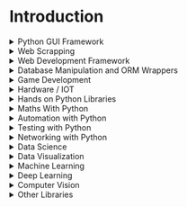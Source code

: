 # Introduction

<details>

<summary>  Python GUI Framework  </summary>

    - [ ]  Tkinter
    - [ ]  PyQt5
    - [ ]  Kivy
    - [ ]  Beeware
    - [ ]  PyInstaller
    - [ ]  PySimpleGUI
    - [ ]  Typer (CLI Project)
    - [ ]  Rich (Terminal Output Modifier)
    - [ ]  Dear PyGUI
    - [ ]  Diagrams (System Architecture Design tool from code)
    - [ ]  
  
  
</details>

<details>

<summary>  Web Scrapping  </summary>

    - [ ]  Scrappy
    - [ ]  Beautiful Soap
    - [ ]  Selenium
  
</details>

<details>

<summary>  Web Development Framework   </summary>

    - [ ]  Flask
    - [ ]  Django
    - [ ]  Pyramid
    - [ ]  Bottle
    - [ ]  CherryPy
    - [ ]  FastAPI
    - [ ]  TurboGears
    - [ ]  Web2Py

</details>

<details>

<summary>  Database Manipulation and ORM Wrappers  </summary>

    - [ ]  SqlAlchemy
    - [ ]  Pyscopg2 for Postgres
    - [ ]  Pyodbc for SQL Server
    - [ ]  Pymysql for MariaDB/MySQL
    - [ ]  fdb for Firebird
  
</details>

<details>

<summary>  Game Development  </summary>

    - [ ]  PyGame
    - [ ]  Pyglet
    - [ ]  Pyodbc for SQL Server
    - [ ]  Pymysql for MariaDB/MySQL
    - [ ]  fdb for Firebird
  
</details>

<details>

<summary>  Hardware / IOT  </summary>

## Robotics

    - [ ]  Robot Framework
    - [ ]  Pyro
    - [ ]  DART
    - [ ]  PyRobot
    - [ ]  PyDy
    - [ ]  Simulation Open Framework Architecture
    - [ ]  Klamp’t
    - [ ]  Pybotics
    - [ ]  Siconos
    - [ ]  iDynTree

## IOT

    - [ ]  mraa
    - [ ]  sockets
    - [ ]  mysqldb
    - [ ]  paho-mqtt
    - [ ]  DeviceHive
    - [ ]  SiteWhere
    - [ ]  DAS
    - [ ]  MicroPython
    - [ ]  Azure
    - [ ]  AWS
    - [ ]  PyFirmata
    - [ ]  

</details>

<details>

<summary>  Hands on Python Libraries  </summary>

    - [ ]  Request
    - [ ]  fasttext
    - [ ]  core Audio
    - [ ]  Pandas
    - [ ]  Numpy
    - [ ]  Keras
    - [ ]  Seaborn
    - [ ]  Random
    - [ ]  OS
    - [ ]  Sys
    - [ ]  NLTK
    - [ ]  D3j
    - [ ]  Matplotlib
    - [ ]  Gradio
    - [ ]  SciPy
    - [ ]  Tensor Flow
    - [ ]  Ploty
    - [ ]  Stats Model
    - [ ]  Light GBM
    - [ ]  Eli5
    - [ ]  Theano
    - [ ]  SparkML
    - [ ]  PyBorn
    - [ ]  NuPIC
    - [ ]  Pipenv
    - [ ]  Bob
    - [ ]  PyBrain
    - [ ]  Dash
    - [ ]  MILK
    - [ ]  Sympy
    - [ ]  Caffe2
    - [ ]  Hebel
    - [ ]  ChainerBokeh
    - [ ]  Pydot
    - [ ]  Gensim
    - [ ]  PyOD
    - [ ]  Python Twisted
    - [ ]  Pillow
    - [ ]  pywin32
    - [ ]  wxPython
    - [ ]  iPython
    - [ ]  Nose
    - [ ]  Fabric
    - [ ]  PyGTK
    - [ ]  simpleCV
    - [ ]  zappa
    - [ ]  Imbalanced-learn 
    - [ ]  poetry
    - [ ]  pendulum
    - [ ]  loguru
    - [ ]  Appache libcloud
    - [ ]  Arrow
    - [ ]  Behold
    - [ ]  Black
    - [ ]  Click
    - [ ]  EbookLib
    - [ ]  Gooey
    - [ ]  Invoke
    - [ ]  Nuitka
    - [ ]  Numba
    - [ ]  Openpyxl
    - [ ]  Peewee
    - [ ]  PyFileSystem
    - [ ]  Python Docx
    - [ ]  sh
    - [ ]  Splinter
    - [ ]  Hiplot

  
</details>

<details>

<summary>  Maths With Python  </summary>

  1. Basics Maths
  2. Arithmetic
  3. Algebra
  4. Graphing
  5. Trigonometry
  6. Calculus
  7. Linear Algebra
  8. Equation in Markdown and LaTex
  
</details>

<details>

<summary>  Automation with Python  </summary>

    - [ ]  Automating Boring Stuff With Python
  
</details>

<details>

<summary>  Testing with Python  </summary>

    - [ ]  Pretty Errors
    - [ ]  Scalene (CPU and memory profiler)
    - [ ]  Unit Testing
    - [ ]  Integration Testing
    - [ ]  Pytest
    - [ ]  Nose or nose2
    - [ ]  tox
    - [ ]  Jenkins and Dockers
    - [ ]  OLID, KISS, DRY, YAGNI design patterns
    - [ ]  Doc Testing
    - [ ]  Selenium
  
</details>

<details>

<summary>  Networking with Python  </summary>

  <!-- 1. A numbered
  1. list
     * With some
     * Sub bullets -->
  
</details>


<details>

<summary>  Data Science  </summary>

    - [ ]  Pytorch Lightning
  
</details>

<details>

<summary>  Data Visualization  </summary>

  <!-- 1. A numbered
  2. list
     * With some
     * Sub bullets -->
  
</details>

<details>

<summary>  Machine Learning  </summary>

    - [ ]  Hydra
    - [ ]  OmegaConf
    - [ ]  Pytorch
    - [ ]  Scikit-Learn
    - [ ]  XGBoost
  
</details>

<details>

<summary>  Deep Learning  </summary>

    - [ ]  HummingBird
    - [ ]  
  
</details>

<details>

<summary>  Computer Vision  </summary>

    - [ ]  Norfair
    - [ ]  OpenCV
    - [ ]  SimpleCV
    - [ ]  Azure Cognitive Science
  
</details>

</details>

<details>

<summary>  Other Libraries </summary>

    - [ ]  quart — an async web framework with Flask-compatible API. Some of the existing Flask extensions will even work!
    - [ ]  alibi-detect — monitor outliers and distribution drift in your production models, for tabular data, text, images and time      series.
    - [ ]  einops — popularized in 2020, einops lets you write tensor operations for readable and reliable code, supporting numpy, PyTorch, TensorFlow, and others. Recommended by Karpathy, do you need anything else?
    - [ ]  stanza — accurate natural language processing tools on 60+ languages, from Stanford. Multiple available pre-trained models for different tasks.
    - [ ]  datasets — from HuggingFace, lightweight and extensible library to easily share and access datasets and evaluation metrics for Natural Language Processing (NLP) and more
    - [ ]  pytorch-forecasting — eases timeseries forecasting with neural networks for real-world cases and research alike.
    - [ ]  sktime — provides dedicated time series algorithms and scikit-learn compatible tools for building, tuning, and evaluating composite models. Also check their companion sktime-dl package for deep learning based models.
    - [ ]  netron — a visualizer for neural network, deep learning and machine learning models. Supports more formats than I even knew existed.
    - [ ]  pycaret — wraps several common ML libraries and makes you vastly more productive, saving you hundreds of lines of code.
    - [ ]  tensor-sensor — helps you get the dimensions of your tensor math right, by improving error messages and providing visualizations.
  
</details>

